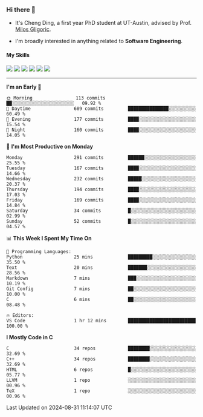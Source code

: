 ### Hi there 👋

* It's Cheng Ding, a first year PhD student at UT-Austin, advised by Prof. [Milos Gligoric](https://users.ece.utexas.edu/~gligoric/).

* I'm broadly interested in anything related to **Software Engineering**.

#### My Skills

![](https://img.shields.io/badge/C++-65318e?logo=cplusplus&logoColor=fff)
![](https://img.shields.io/badge/Python-3e74a2?logo=python&logoColor=fff)
![](https://img.shields.io/badge/C-5654a2?logo=c&logoColor=fff)
![](https://img.shields.io/badge/Go-00aaff?logo=go&logoColor=fff)
![](https://img.shields.io/badge/Docker-0088ff?logo=docker&logoColor=fff)
![](https://img.shields.io/badge/Apache-D22128?logo=apache&logoColor=fff)

---
<!--START_SECTION:waka-->
**I'm an Early 🐤** 

```text
🌞 Morning                113 commits         ██░░░░░░░░░░░░░░░░░░░░░░░   09.92 % 
🌆 Daytime                689 commits         ███████████████░░░░░░░░░░   60.49 % 
🌃 Evening                177 commits         ████░░░░░░░░░░░░░░░░░░░░░   15.54 % 
🌙 Night                  160 commits         ████░░░░░░░░░░░░░░░░░░░░░   14.05 % 
```
📅 **I'm Most Productive on Monday** 

```text
Monday                   291 commits         ██████░░░░░░░░░░░░░░░░░░░   25.55 % 
Tuesday                  167 commits         ████░░░░░░░░░░░░░░░░░░░░░   14.66 % 
Wednesday                232 commits         █████░░░░░░░░░░░░░░░░░░░░   20.37 % 
Thursday                 194 commits         ████░░░░░░░░░░░░░░░░░░░░░   17.03 % 
Friday                   169 commits         ████░░░░░░░░░░░░░░░░░░░░░   14.84 % 
Saturday                 34 commits          █░░░░░░░░░░░░░░░░░░░░░░░░   02.99 % 
Sunday                   52 commits          █░░░░░░░░░░░░░░░░░░░░░░░░   04.57 % 
```


📊 **This Week I Spent My Time On** 

```text
💬 Programming Languages: 
Python                   25 mins             █████████░░░░░░░░░░░░░░░░   35.50 % 
Text                     20 mins             ███████░░░░░░░░░░░░░░░░░░   28.56 % 
Markdown                 7 mins              ███░░░░░░░░░░░░░░░░░░░░░░   10.19 % 
Git Config               7 mins              ██░░░░░░░░░░░░░░░░░░░░░░░   10.00 % 
C                        6 mins              ██░░░░░░░░░░░░░░░░░░░░░░░   08.48 % 

🔥 Editors: 
VS Code                  1 hr 12 mins        █████████████████████████   100.00 % 
```

**I Mostly Code in C** 

```text
C                        34 repos            ████████░░░░░░░░░░░░░░░░░   32.69 % 
C++                      34 repos            ████████░░░░░░░░░░░░░░░░░   32.69 % 
HTML                     6 repos             █░░░░░░░░░░░░░░░░░░░░░░░░   05.77 % 
LLVM                     1 repo              ░░░░░░░░░░░░░░░░░░░░░░░░░   00.96 % 
TeX                      1 repo              ░░░░░░░░░░░░░░░░░░░░░░░░░   00.96 % 
```




 Last Updated on 2024-08-31 11:14:07 UTC
<!--END_SECTION:waka-->
